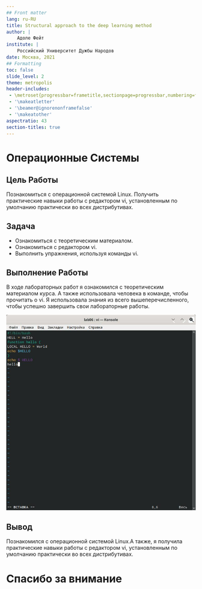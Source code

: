 ```yaml
---
## Front matter
lang: ru-RU
title: Structural approach to the deep learning method
author: |
	Адоле Фейт
institute: |
	Российский Университет Дужбы Народов
date: Москва, 2021
## Formatting
toc: false
slide_level: 2
theme: metropolis
header-includes: 
 - \metroset{progressbar=frametitle,sectionpage=progressbar,numbering=fraction}
 - '\makeatletter'
 - '\beamer@ignorenonframefalse'
 - '\makeatother'
aspectratio: 43
section-titles: true
---
```


# Операционные Системы

## Цель Работы

Познакомиться с операционной системой Linux. Получить практические навыки работы с редактором vi, установленным по умолчанию практически во всех дистрибутивах.

## Задача

- Ознакомиться с теоретическим материалом.
- Ознакомиться с редактором vi.
- Выполнить упражнения, используя команды vi.


## Выполнение Работы
В ходе лабораторных работ я ознакомился с теоретическим материалом курса. А также использовалa человека в команде, чтобы прочитать о vi. Я использовалa знания из всего вышеперечисленного, чтобы успешно завершить свои лабораторные работы.

![комнада vi](9.3.jpg)


## Вывод

Познакомился с операционной системой Linux.А также, я получилa практические навыки работы с редактором vi, установленным по умолчанию практически во всех дистрибутивах.


# Спасибо за внимание

